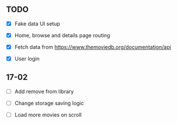 ## TODO

- [x] Fake data UI setup
- [x] Home, browse and details page routing
- [x] Fetch data from https://www.themoviedb.org/documentation/api
- [x] User login


## 17-02

- [ ] Add remove from library
- [ ] Change storage saving logic
- [ ] Load more movies on scroll

